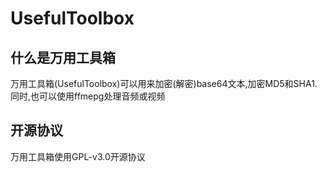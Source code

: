 # UsefulToolbox
## 什么是万用工具箱
万用工具箱(UsefulToolbox)可以用来加密(解密)base64文本,加密MD5和SHA1.同时,也可以使用ffmepg处理音频或视频
## 开源协议
万用工具箱使用GPL-v3.0开源协议
